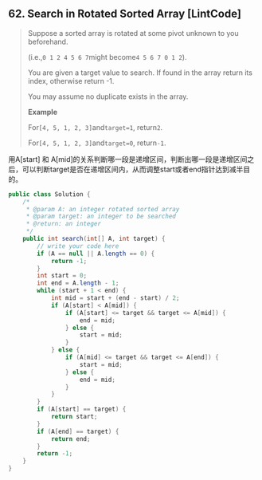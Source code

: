 ## 62. Search in Rotated Sorted Array \[LintCode\]

> Suppose a sorted array is rotated at some pivot unknown to you beforehand.
>
> \(i.e.,`0 1 2 4 5 6 7`might become`4 5 6 7 0 1 2`\).
>
> You are given a target value to search. If found in the array return its index, otherwise return -1.
>
> You may assume no duplicate exists in the array.
>
> **Example**
>
> For`[4, 5, 1, 2, 3]`and`target=1`, return`2`.
>
> For`[4, 5, 1, 2, 3]`and`target=0`, return`-1`.

用A\[start\] 和 A\[mid\]的关系判断哪一段是递增区间，判断出哪一段是递增区间之后，可以判断target是否在递增区间内，从而调整start或者end指针达到减半目的。

```java
public class Solution {
    /*
     * @param A: an integer rotated sorted array
     * @param target: an integer to be searched
     * @return: an integer
     */
    public int search(int[] A, int target) {
        // write your code here
        if (A == null || A.length == 0) {
            return -1;
        }
        int start = 0;
        int end = A.length - 1;
        while (start + 1 < end) {
            int mid = start + (end - start) / 2;
            if (A[start] < A[mid]) {
                if (A[start] <= target && target <= A[mid]) {
                    end = mid;
                } else {
                    start = mid;
                }
            } else {
                if (A[mid] <= target && target <= A[end]) {
                    start = mid;
                } else {
                    end = mid;
                }
            }
        }
        if (A[start] == target) {
            return start;
        }
        if (A[end] == target) {
            return end;
        }
        return -1;
    }
}
```




